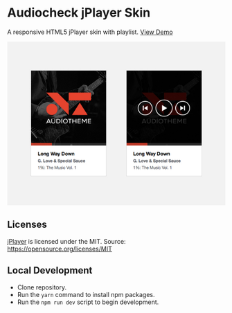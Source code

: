 # Audiocheck jPlayer Skin

A responsive HTML5 jPlayer skin with playlist. [View Demo](https://lukemcdonald.github.io/jplayer-skin-audiocheck/src/)

![Audiocheck jPlayer Skin](screenshot-1.jpg)

## Licenses

[jPlayer](http://jplayer.org) is licensed under the MIT.
Source: https://opensource.org/licenses/MIT

## Local Development

- Clone repository.
- Run the `yarn` command to install npm packages.
- Run the `npm run dev` script to begin development.
